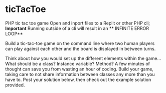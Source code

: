 # ticTacToe
PHP tic tac toe game 
Open and inport files to a Replit or other PHP cli;
**Important** Running outside of a cli will result in an ** INFINITE ERROR LOOP**

Build a tic-tac-toe game on the command line where two human players can play against each other and the board is displayed in between turns.

Think about how you would set up the different elements within the game… What should be a class? Instance variable? Method? A few minutes of thought can save you from wasting an hour of coding.
Build your game, taking care to not share information between classes any more than you have to.
Post your solution below, then check out the example solution provided.
